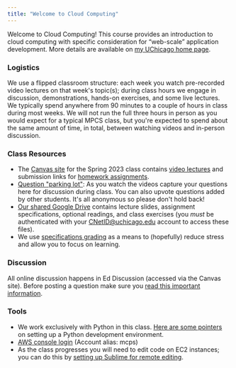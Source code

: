 ```yaml
---
title: "Welcome to Cloud Computing"
---
```


Welcome to Cloud Computing! This course provides an introduction to cloud computing with specific consideration for &ldquo;web-scale&rdquo; application development. More details are available on <a href="http://home.uchicago.edu/vas/#cloud" target="_blank" rel="noopener">my UChicago home page</a>.

### Logistics

We use a flipped classroom structure: each week you watch pre-recorded video lectures on that week's topic(s); during class hours we engage in discussion, demonstrations, hands-on exercises, and some live lectures. We typically spend anywhere from 90 minutes to a couple of hours in class during most weeks. We will not run the full three hours in person as you would expect for a typical MPCS class, but you're expected to spend about the same amount of time, in total, between watching videos and in-person discussion.

### Class Resources

- The [Canvas site](https://canvas.uchicago.edu/courses/49124) for the Spring 2023 class contains [video lectures](https://canvas.uchicago.edu/courses/49124/external_tools/1471) and submission links for [homework assignments](https://canvas.uchicago.edu/courses/49124/assignments).
- <a href="https://pollev.com/vasiliadis" target="_blank" rel="noopener">Question "parking lot"</a>: As you watch the videos capture your questions here for discussion during class. You can also upvote questions added by other students. It's all anonymous so please don't hold back!
- <a href="https://drive.google.com/drive/folders/1pjw3gWKkbpVKr1V6GZDvY3WZwg55OYIX?usp=share_link" target="_blank" rel="noopener">Our shared Google Drive</a> contains lecture slides, assignment specifications, optional readings, and class exercises (you <i>must</i> be authenticated with your CNetID@uchicago.edu account to access these files).
- We use [specifications grading](specifications-grading.md) as a means to  (hopefully) reduce stress and allow you to focus on learning.

### Discussion

All online discussion happens in Ed Discussion (accessed via the Canvas site). Before posting a question make sure you [read this important information](asking-questions.md).

### Tools

- We work exclusively with Python in this class. [Here are some pointers](working-with-python.md) on setting up a Python development environment.
- <a href="https://mpcs.signin.aws.amazon.com/console" target="_blank" rel="noopener">AWS console login</a> (Account alias: mcps)
- As the class progresses you will need to edit code on EC2 instances; you can do this by [setting up Sublime for remote editing](remote-file-editing.md). 

